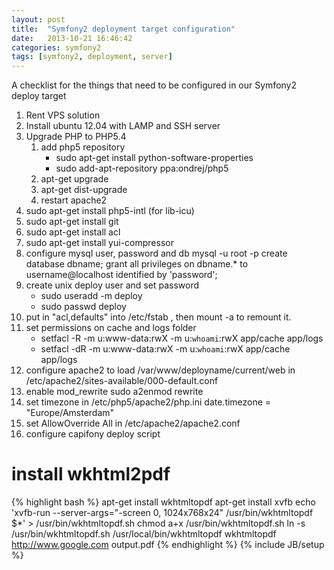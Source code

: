 ```yaml
---
layout: post
title:  "Symfony2 deployment target configuration"
date:   2013-10-21 16:46:42
categories: symfony2
tags: [symfony2, deployment, server]
---
```


A checklist for the things that need to be configured in our Symfony2 deploy target

<!--more-->

1. Rent VPS solution
1. Install ubuntu 12.04 with LAMP and SSH server
1. Upgrade PHP to PHP5.4
    1. add php5 repository  
        * sudo apt-get install python-software-properties
        * sudo add-apt-repository  ppa:ondrej/php5
    1. apt-get upgrade
    1. apt-get dist-upgrade
    1. restart apache2
1. sudo apt-get install php5-intl (for lib-icu)
1. sudo apt-get install git
1. sudo apt-get install acl
1. sudo apt-get install yui-compressor
1. configure mysql user, password and db
        mysql -u root -p
        create database dbname;
        grant all privileges on dbname.* to username@localhost identified by 'password';
1. create unix deploy user and set password
    * sudo useradd -m deploy
    * sudo passwd deploy
1. put in "acl,defaults" into /etc/fstab , then mount -a to remount it. 
1. set permissions on cache and logs folder 
    * setfacl -R -m u:www-data:rwX -m u:`whoami`:rwX app/cache app/logs
    * setfacl -dR -m u:www-data:rwX -m u:`whoami`:rwX app/cache app/logs
1. configure apache2 to load /var/www/deployname/current/web in /etc/apache2/sites-available/000-default.conf
1. enable mod_rewrite
        sudo a2enmod rewrite
1. set timezone in /etc/php5/apache2/php.ini
        date.timezone = "Europe/Amsterdam" 
1. set AllowOverride All in /etc/apache2/apache2.conf
1. configure capifony deploy script
# install wkhtml2pdf
{% highlight bash %}
apt-get install wkhtmltopdf
apt-get install xvfb
echo 'xvfb-run --server-args="-screen 0, 1024x768x24" /usr/bin/wkhtmltopdf $*' > /usr/bin/wkhtmltopdf.sh
chmod a+x /usr/bin/wkhtmltopdf.sh
ln -s /usr/bin/wkhtmltopdf.sh /usr/local/bin/wkhtmltopdf
wkhtmltopdf http://www.google.com output.pdf
{% endhighlight %}
{% include JB/setup %}
